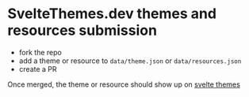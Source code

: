 # SvelteThemes.dev themes and resources submission

- fork the repo
- add a theme or resource to ``data/theme.json`` or ``data/resources.json``
- create a PR

Once merged, the theme or resource should show up on [svelte themes](https://sveltethemes.dev)
